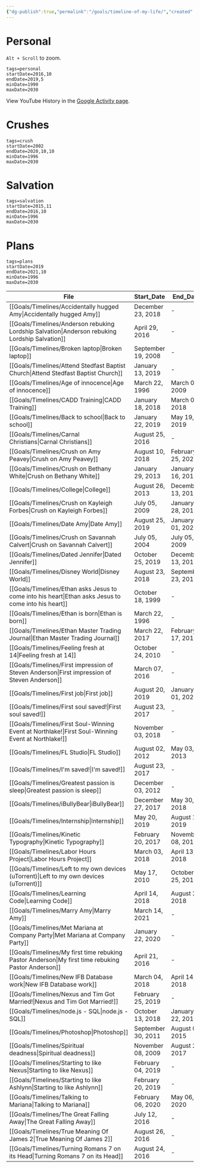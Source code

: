 ```yaml
---
{"dg-publish":true,"permalink":"/goals/timeline-of-my-life/","created":"","updated":""}
---
```



# Personal

`Alt + Scroll` to zoom.

```timeline-vis
tags=personal
startDate=2016,10
endDate=2019,5
minDate=1990
maxDate=2030
```

View YouTube History in the [Google Activity page](https://myactivity.google.com/product/youtube?hl=en).

# Crushes

```timeline-vis
tags=crush
startDate=2002
endDate=2020,10,10
minDate=1996
maxDate=2030
```

# Salvation

```timeline-vis
tags=salvation
startDate=2015,11
endDate=2016,10
minDate=1996
maxDate=2030
```

# Plans

```timeline-vis
tags=plans
startDate=2019
endDate=2021,10
minDate=1996
maxDate=2030
```

| File                                                                                                    | Start_Date         | End_Date           |
| ------------------------------------------------------------------------------------------------------- | ------------------ | ------------------ |
| [[Goals/Timelines/Accidentally hugged Amy\|Accidentally hugged Amy]]                                 | December 23, 2018  | \-                 |
| [[Goals/Timelines/Anderson rebuking Lordship Salvation\|Anderson rebuking Lordship Salvation]]       | April 29, 2016     | \-                 |
| [[Goals/Timelines/Broken laptop\|Broken laptop]]                                                     | September 19, 2008 | \-                 |
| [[Goals/Timelines/Attend Stedfast Baptist Church\|Attend Stedfast Baptist Church]]                   | January 13, 2019   | \-                 |
| [[Goals/Timelines/Age of innocence\|Age of innocence]]                                               | March 22, 1996     | March 08, 2009     |
| [[Goals/Timelines/CADD Training\|CADD Training]]                                                     | January 18, 2018   | March 02, 2018     |
| [[Goals/Timelines/Back to school\|Back to school]]                                                   | January 22, 2019   | May 19, 2019       |
| [[Goals/Timelines/Carnal Christians\|Carnal Christians]]                                             | August 25, 2016    | \-                 |
| [[Goals/Timelines/Crush on Amy Peavey\|Crush on Amy Peavey]]                                         | August 10, 2018    | February 25, 2020  |
| [[Goals/Timelines/Crush on Bethany White\|Crush on Bethany White]]                                   | January 29, 2013   | January 16, 2018   |
| [[Goals/Timelines/College\|College]]                                                                 | August 26, 2013    | December 13, 2016  |
| [[Goals/Timelines/Crush on Kayleigh Forbes\|Crush on Kayleigh Forbes]]                               | July 05, 2009      | January 28, 2013   |
| [[Goals/Timelines/Date Amy\|Date Amy]]                                                               | August 25, 2019    | January 01, 2021   |
| [[Goals/Timelines/Crush on Savannah Calvert\|Crush on Savannah Calvert]]                             | July 05, 2004      | July 05, 2009      |
| [[Goals/Timelines/Dated Jennifer\|Dated Jennifer]]                                                   | October 25, 2019   | December 13, 2019  |
| [[Goals/Timelines/Disney World\|Disney World]]                                                       | August 23, 2018    | September 23, 2018 |
| [[Goals/Timelines/Ethan asks Jesus to come into his heart\|Ethan asks Jesus to come into his heart]] | October 18, 1999   | \-                 |
| [[Goals/Timelines/Ethan is born\|Ethan is born]]                                                     | March 22, 1996     | \-                 |
| [[Goals/Timelines/Ethan Master Trading Journal\|Ethan Master Trading Journal]]                       | March 22, 2017     | February 17, 2018  |
| [[Goals/Timelines/Feeling fresh at 14\|Feeling fresh at 14]]                                         | October 24, 2010   | \-                 |
| [[Goals/Timelines/First impression of Steven Anderson\|First impression of Steven Anderson]]         | March 07, 2016     | \-                 |
| [[Goals/Timelines/First job\|First job]]                                                             | August 20, 2019    | January 01, 2021   |
| [[Goals/Timelines/First soul saved!\|First soul saved!]]                                             | August 23, 2017    | \-                 |
| [[Goals/Timelines/First Soul-Winning Event at Northlake!\|First Soul-Winning Event at Northlake!]]   | November 03, 2018  | \-                 |
| [[Goals/Timelines/FL Studio\|FL Studio]]                                                             | August 02, 2012    | May 03, 2013       |
| [[Goals/Timelines/I'm saved!\|I'm saved!]]                                                           | August 23, 2017    | \-                 |
| [[Goals/Timelines/Greatest passion is sleep\|Greatest passion is sleep]]                             | December 03, 2012  | \-                 |
| [[Goals/Timelines/iBullyBear\|iBullyBear]]                                                           | December 27, 2017  | May 30, 2018       |
| [[Goals/Timelines/Internship\|Internship]]                                                           | May 20, 2019       | August 16, 2019    |
| [[Goals/Timelines/Kinetic Typography\|Kinetic Typography]]                                           | February 20, 2017  | November 08, 2017  |
| [[Goals/Timelines/Labor Hours Project\|Labor Hours Project]]                                         | March 03, 2018     | April 13, 2018     |
| [[Goals/Timelines/Left to my own devices (uTorrent)\|Left to my own devices (uTorrent)]]             | May 17, 2010       | October 25, 2015   |
| [[Goals/Timelines/Learning Code\|Learning Code]]                                                     | April 14, 2018     | August 22, 2018    |
| [[Goals/Timelines/Marry Amy\|Marry Amy]]                                                             | March 14, 2021     | \-                 |
| [[Goals/Timelines/Met Mariana at Company Party\|Met Mariana at Company Party]]                       | January 22, 2020   | \-                 |
| [[Goals/Timelines/My first time rebuking Pastor Anderson\|My first time rebuking Pastor Anderson]]   | April 21, 2016     | \-                 |
| [[Goals/Timelines/New IFB Database work\|New IFB Database work]]                                     | March 04, 2018     | April 14, 2018     |
| [[Goals/Timelines/Nexus and Tim Got Married!\|Nexus and Tim Got Married!]]                           | February 25, 2019  | \-                 |
| [[Goals/Timelines/node.js - SQL\|node.js - SQL]]                                                     | October 13, 2018   | January 22, 2019   |
| [[Goals/Timelines/Photoshop\|Photoshop]]                                                             | September 30, 2011 | August 02, 2015    |
| [[Goals/Timelines/Spiritual deadness\|Spiritual deadness]]                                           | November 08, 2009  | August 23, 2017    |
| [[Goals/Timelines/Starting to like Nexus\|Starting to like Nexus]]                                   | February 04, 2019  | \-                 |
| [[Goals/Timelines/Starting to like Ashlynn\|Starting to like Ashlynn]]                               | February 20, 2019  | \-                 |
| [[Goals/Timelines/Talking to Mariana\|Talking to Mariana]]                                           | February 06, 2020  | May 06, 2020       |
| [[Goals/Timelines/The Great Falling Away\|The Great Falling Away]]                                   | July 12, 2016      | \-                 |
| [[Goals/Timelines/True Meaning Of James 2\|True Meaning Of James 2]]                                 | August 26, 2016    | \-                 |
| [[Goals/Timelines/Turning Romans 7 on its Head\|Turning Romans 7 on its Head]]                       | August 24, 2016    | \-                 |

